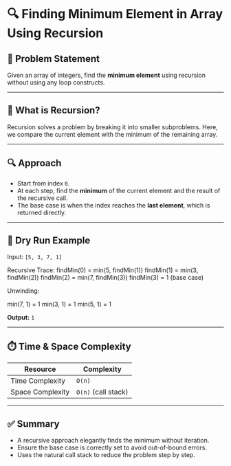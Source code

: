 # 🔍 Finding Minimum Element in Array Using Recursion

## 📘 Problem Statement

Given an array of integers, find the **minimum element** using recursion without using any loop constructs.

---

## 🧠 What is Recursion?

Recursion solves a problem by breaking it into smaller subproblems. Here, we compare the current element with the minimum of the remaining array.

---

## 🔍 Approach

- Start from index `0`.
- At each step, find the **minimum** of the current element and the result of the recursive call.
- The base case is when the index reaches the **last element**, which is returned directly.

---

## 🧮 Dry Run Example

Input: `[5, 3, 7, 1]`

Recursive Trace:
findMin(0) = min(5, findMin(1))
findMin(1) = min(3, findMin(2))
findMin(2) = min(7, findMin(3))
findMin(3) = 1 (base case)

Unwinding:

min(7, 1) = 1
min(3, 1) = 1
min(5, 1) = 1

**Output:** `1`

---

## ⏱️ Time & Space Complexity

| Resource         | Complexity      |
|------------------|-----------------|
| Time Complexity  | `O(n)`          |
| Space Complexity | `O(n)` (call stack) |

---

## ✅ Summary

- A recursive approach elegantly finds the minimum without iteration.
- Ensure the base case is correctly set to avoid out-of-bound errors.
- Uses the natural call stack to reduce the problem step by step.


